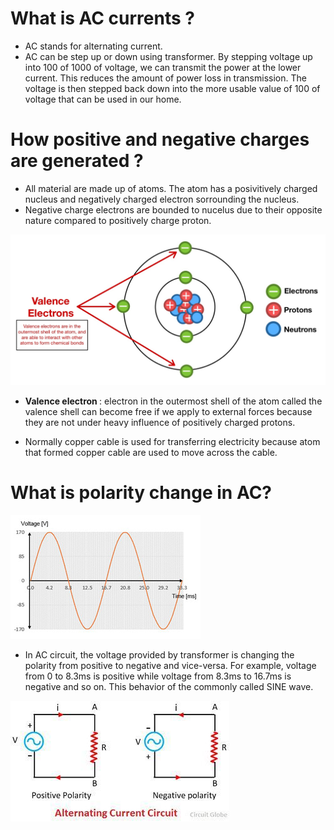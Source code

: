 # What is AC currents ? #
- AC stands for alternating current.
- AC can be step up or down using transformer. By stepping voltage up into 100 of 1000 of voltage, we can transmit the power at the lower current. This reduces the amount of power loss in transmission. The voltage is then stepped back down into the more usable value of 100 of voltage that can be used in our home.

# How positive and negative charges are generated ? #
- All material are made up of atoms. The atom has a posivitively charged nucleus and negatively charged electron sorrounding the nucleus. 
- Negative charge electrons are bounded to nucelus due to their opposite nature compared to positively charge proton.
<img src="img/img2.jpeg"/>

- <b> Valence electron </b>: electron in the outermost shell of the atom called the valence shell can become free if we apply to external forces because they are not under heavy influence of positively charged protons.

- Normally copper cable is used for transferring electricity because atom that formed copper cable are used to move across the cable.

# What is polarity change in AC? #
<img src="img/img1.png"/>

- In AC circuit, the voltage provided by transformer is changing the polarity from positive to negative and vice-versa. For example, voltage from 0 to 8.3ms is positive while voltage from 8.3ms to 16.7ms is negative and so on. This behavior of the commonly called SINE wave.

<img src="img/img3.jpeg"/>








